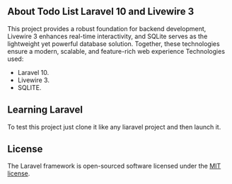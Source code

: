 ## About Todo List Laravel 10 and Livewire 3

This project provides a robust foundation for backend development, Livewire 3 enhances real-time interactivity, and SQLite serves as the lightweight yet powerful database solution. Together, these technologies ensure a modern, scalable, and feature-rich web experience
Technologies used:

- Laravel 10.
- Livewire 3.
- SQLITE.

## Learning Laravel

To test this project just clone it like any liaravel project and then launch it.

## License

The Laravel framework is open-sourced software licensed under the [MIT license](https://opensource.org/licenses/MIT).
